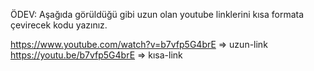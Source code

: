 ÖDEV: Aşağıda görüldüğü gibi uzun olan youtube linklerini kısa
formata çevirecek kodu yazınız.

https://www.youtube.com/watch?v=b7vfp5G4brE => uzun-link
https://youtu.be/b7vfp5G4brE => kısa-link
